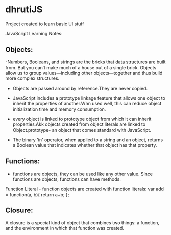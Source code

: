 # dhrutiJS
Project created to learn basic UI  stuff

JavaScript Learning Notes:

Objects:
--------

-Numbers, Booleans, and strings are the bricks that data structures are built from. But you can’t make much of a house out of a single brick. Objects allow us to group values—including other objects—together and thus build more complex structures.

- Objects are passed around by reference.They are never copied.

- JavaScript includes a prototype linkage feature that allows one object to inherit the properties of another.Whn used well, this can reduce object initialization time and memory consumption.

- every object is linked to prototype object from which it can inherit properties.Akk objects created from object literals are linked to Object.prototype- an object that comes standard with JavaScript.

- The binary 'in' operator, when applied to a string and an object, returns a Boolean value that indicates whether that object has that property.


Functions:
----------
- functions are objects, they can be used like any other value. Since functions are objects, functions can have methods.

Function Literal - function objects are created with function literals:
var add = function(a, b){
	return a+b;
};

Closure:
--------
A closure is a special kind of object that combines two things: a function, and the environment in which that function was created.


                  


                                               